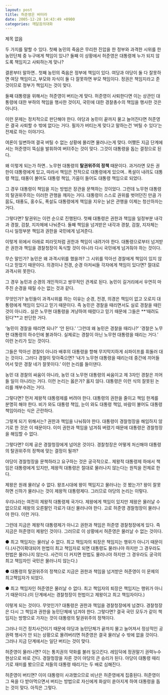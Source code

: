 ```yaml
---
layout: post
title: 허준영은 버텨라
date: 2005-12-28 14:43:49 +0900
categories: 깨달음의대화
---
```

 제목 없음 

두 가지를 말할 수 있다. 첫째 농민의 죽음은 무리한 진압을 한 정부와 과격한 시위를 한 농민단체 중 누구에게 책임이 있나? 둘째 이 상황에서 허준영은 대통령께 누가 되지 않도록 책임지고 사퇴하는게 맞나? 

결론부터 말하면.. 첫째 농민의 죽음은 정부에 책임이 있다. 여당과 야당이 둘 다 잘못하면 여당 책임이고, 부모와 자식이 둘 다 잘못하면 부모 책임이다. 정권은 책임지라고 준 것이므로 정부가 책임지는 것이 맞다. 

둘째 대통령을 위해서는 허준영이 버티는게 맞다. 허준영이 사퇴한다면 이는 상관인 대통령에 대한 부하의 책임을 행사한 것이지, 국민에 대한 경찰총수의 책임을 행사한 것은 아니다. 

이런 문제는 정치적으로 판단해야 한다. 야당과 농민이 끝까지 물고 늘어진다면 허준영은 결국 사퇴할 수 밖에 없다는 거다. 필자가 버티는게 맞다고 말하는건 ‘버틸 수 있다’는 전제로 하는 이야기다. 

여론이 일변하여 결국 버틸 수 없는 상황에 몰리면 물러나는게 맞다. 어쨌든 지금 단계에서는 허준영이 뚝심을 발휘하여 버텨주는 것이 맞다. 그것이 대통령을 돕는 결정으로 된다. 

왜 이렇게 되는가 하면.. 노무현 대통령의 **탈권위주의 정책** 때문이다. 과거라면 모든 권한이 대통령에게 있고, 따라서 책임은 전적으로 대통령에게 있으며.. 폭설이 내려도 대통령 책임, 태풍이 불어도 대통령 책임, 가뭄이 들어도 대통령 책임으로 되었다. 

그 경우 대통령이 책임을 지는 방법은 장관을 문책하는 것이었다. 그런데 노무현 대통령의 탈권위주의는 이러한 관행을 깨자는 거다. 대통령이 스스로 권위를 벗어던진 만큼 가뭄도, 태풍도, 홍수도, 폭설도 대통령에게 책임을 지우는 낡은 관행을 이제는 청산하자는 거다. 

그렇다면? 탈권위는 이런 순으로 진행된다. 첫째 대통령은 권한과 책임을 일정부분 내각과 경찰, 검찰, 지자체에 나눠준다. 둘째 책임을 넘겨받은 내각과 경찰, 검찰, 지자체는 다시 일정부분 책임과 권한을 국민에게 넘겨준다. 

이렇게 위에서 아래로 피라밋처럼 권한과 책임이 내려가야 한다. 대통령으로부터 넘겨받은 권한과 책임을 경찰청장이 독식할 것이 아니라 다시 국민에게 넘겨줘야 하는 것이다. 

무슨 말인가? 농민은 왜 과격시위를 했을까? 그 시위를 막아선 경찰에게 책임이 있지 않다고 믿었기 때문이다. 의경이나 전경, 순경 아저씨들 각자에게 책임이 있다면? 절대로 과격시위 못한다. 

그 경우 농민과 순경의 개인적이고 쌍무적인 관계로 된다. 농민이 길거리에서 우연히 마주친 순경을 때릴 수는 없는 것과 같다. 

무엇인가? 농민들이 과격시위를 하는 이유는 순경, 전경, 의경은 책임이 없고 오로지 대통령에게 책임이 있다고 믿기 때문이다. 즉 농민은 경찰을 때리면서도 실로 경찰을 때린 것이 아니라.. 실은 노무현 대통령을 겨냥하여 때렸다고 믿기 때문에 그들은 **‘때려도 된다’**고 판단한 거다. 

‘농민이 경찰을 때리면 되나?’ ‘안 된다.’ ‘그런데 왜 농민은 경찰을 때리나?’ ‘경찰은 노무현 대통령의 하수인에 불과하다. 실제로는 경찰이 아닌 노무현 대통령을 때리는 거다.’ 이런 논리가 있는 것이다. 

그들은 막아선 경찰이 아니라 배후의 대통령을 향해 무지막지하게 쇠파이프를 휘둘러 대는 것이다. 그러다 경찰이 맞아죽으면? ‘내가 노무현 대통령을 때리는데 중간에 끼어들어서 맞은 경찰 네가 잘못이다.’ 이런 논리를 들이댄다. 

농민 대 경찰의 싸움이 아니라, 농민 대 노무현 대통령의 싸움이고 제 3자인 경찰은 끼어들 일이 아니라는 거다. 이런 논리는 옳은가? 옳지 않다. 대통령은 이런 식의 잘못된 논리를 깨부수려는 거다.

그렇다면? 먼저 제왕적 대통령제를 버려야 한다. 대통령의 권한을 줄이고 책임 한계를 분명히 해야 한다. 비가 와도 대통령 책임, 눈이 와도 대통령 책임, 바람이 불어도 대통령 책임이라는 식은 곤란하다. 

그렇게 되기 위해서는? 권한과 책임을 나눠줘야 한다. 대통령이 경찰청장을 해임하지 않기로 한 것은 이 때문이다. 이미 권한과 책임을 넘겨줘 버렸기 때문에 대통령은 경찰청장을 해임할 수 없다. 

그렇다면? 이제 공은 경찰청장에게 넘어온 것이다. 경찰청장은 어떻게 처신해야 대통령의 탈권위주의 정책에 맞는 결정이 될까? 

야당이 경찰청장을 문책하라고 요구하는 것은 궁극적으로.. 제왕적 대통령제 하에서 책임은 대통령에게 있지만, 제왕적 대통령은 절대로 물러나지 않는다는 원칙을 전제로 한다. 

제왕은 원래 물러날 수 없다. 왕조시대에 왕이 책임지고 물러나는 것 봤는가? 왕이 잘못하면 신하가 물러나는 것이 제왕적 대통령제다. 그러므로 야당의 논리는 이렇다.

우리나라는 여전히 제왕적 대통령제 국가다. 제왕에게 책임이 있지만 제왕은 물러날 수 없으므로 제왕의 오른팔인 각료가 대신 물러나야 한다. 고로 허준영 경찰청장이 물러나야 한다. 이런 거다. 

그런데 지금은 제왕적 대통령제가 아니고 권한과 책임은 허준영 경찰청장에게 있다. 즉 지금은 허준영이 제왕인 것이다. 그러므로 이 상황에서 허준영은 물러날 수 없는 것이다.   


● 최고 책임자는 물러날 수 없다. 최고 책임자의 퇴장은 책임지는 행위가 아니기 때문이다.(사건이확대되어 헌법이 최고 책임자로 되면 대통령도 물러나야 하지만 그 경우라도 헌법은 물러나지 않는다. 사건이 더 커지면 헌법도 물러나야 하지만 그 경우라도 궁극의 최고 책임자인 국민은 물러나지 않는다.)

● 대통령의 탈권위주의 정책으로 지금은 권한과 책임을 넘겨받은 허준영이 이 문제의 최고책임자가 되었다.

● 최고 책임자인 허준영은 물러날 수 없다. 최고 책임자의 퇴장은 책임지는 행위가 아니기 때문이다.(이 단계에서는 경찰청장이 헌법이고 제왕이고 최고 책임자이다.)



이렇게 되는 것이다. 무엇인가? 대통령은 권한과 책임을 경찰청장에게 넘겼다. 경찰청장은 다시 그 책임과 권한을 농민단체에 넘겨야 한다. 그렇다면? 결국 국민 모두가 같이 책임지는 방향으로 가자는 것이 대통령의 탈권위주의 정책이다. 

그러나 이건 정치사건이기 때문에 야당과 농민단체가 끝까지 물고 늘어져서 정상적인 공권력 행사가 안 되는 상황으로 몰려버리면 허준영은 결국 물러날 수 밖에 없을 것이다. 그러나 지금 단계에서는 일단 버티는 것이 맞다. 

허준영이 물러나면? 이는 통치권의 약화를 불러 일으킨다. 레임덕에 정권말기 권력누수 현상으로 바로 간다. 경찰청장을 자른 것이 야당의 큰 승리가 된다. 야당이 대통령 때리기로 재미를 봤으므로 저들의 대통령 때리기는 두 배로 심해진다.

허준영이 버티면? 이미 대통령이 사과했으므로 비난은 허준영에게 집중된다. 허준영이 그 욕을 다 받아먹으면서 버티는 방법으로 자신에게 화살이 쏟아지게 하여 대통령을 돕는 것이 맞다. 아직은 그렇다.